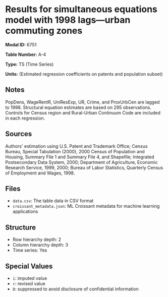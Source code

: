 # Results for simultaneous equations model with 1998 lags&#8212;urban commuting zones

**Modal ID:** 6751

**Table Number:** A-4

**Type:** TS (Time Series)

**Units:** (Estimated regression coefficients on patents and population subset)

## Notes

PopDens, WageRentR, UniResExp, UR, Crime, and ProxUrbCen are lagged to 1998. Structural equation estimates are based on 295 observations. Controls for Census region and Rural-Urban Continuum Code are included in each regression.

## Sources

Authors' estimation using U.S. Patent and Trademark Office; Census Bureau, Special Tabulation (2000), 2000 Census of Population and Housing, Summary File 1 and Summary File 4, and Shapefile; Integrated Postsecondary Data System, 2000; Department of Agriculture, Economic Research Service, 1999, 2000; Bureau of Labor Statistics, Quarterly Census of Employment and Wages, 1998.

## Files

- `data.csv`: The table data in CSV format
- `croissant_metadata.json`: ML Croissant metadata for machine learning applications

## Structure

- Row hierarchy depth: 2
- Column hierarchy depth: 3
- Time series: Yes

## Special Values

- `i`: imputed value
- `r`: revised value
- `D`: suppressed to avoid disclosure of confidential information

